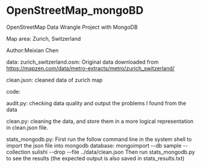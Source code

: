 # OpenStreetMap_mongoBD


OpenStreetMap Data Wrangle Project with MongoDB

Map area:
Zurich, Switzerland

Author:Meixian Chen


data: 
zurich_switzerland.osm: Original data downloaded from https://mapzen.com/data/metro-extracts/metro/zurich_switzerland/

clean.json: cleaned data of zurich map


code:

audit.py: checking data quality and output the problems I found from the data

clean.py: cleaning the data, and store them in a more logical representation in clean.json file. 

stats_mongodb.py: 
First run the follow command line in the system shell to import the json file into mongodb database:
mongoimport --db sample --collection sulishi --drop --file ../data/clean.json
Then run stats_mongodb.py to see the results (the expected output is also saved in stats_results.txt)


